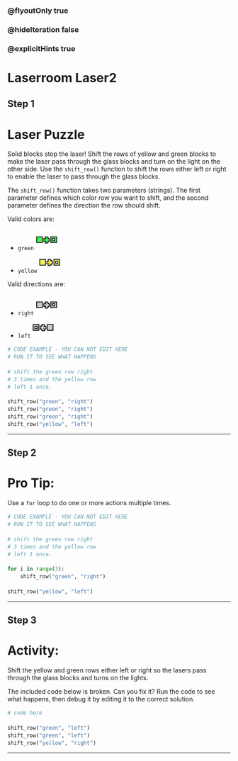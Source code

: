 ### @flyoutOnly true
### @hideIteration false
### @explicitHints true

# Laserroom Laser2

## Step 1
# Laser Puzzle

Solid blocks stop the laser! Shift the rows of yellow and green blocks to make the laser pass through the glass blocks and turn on the light on the other side. Use the `shift_row()` function to shift the rows either left or right to enable the laser to pass through the glass blocks.

The `shift_row()` function takes two parameters (strings). The first parameter defines which color row you want to shift, and the second parameter defines the direction the row should shift.

Valid colors are:
- `green` ![Green](https://raw.githubusercontent.com/ReWrite-Media/makecode/master/python/HOC2022/img/green_right.png "Green")
- `yellow` ![Yellow](https://raw.githubusercontent.com/ReWrite-Media/makecode/master/python/HOC2022/img/yellow_right.png "Yellow")

Valid directions are:
- `right` ![Right](https://raw.githubusercontent.com/ReWrite-Media/makecode/master/python/HOC2022/img/gray_right.png "Right")
- `left` ![Left](https://raw.githubusercontent.com/ReWrite-Media/makecode/master/python/HOC2022/img/gray_left.png "Left")

```python
# CODE EXAMPLE - YOU CAN NOT EDIT HERE
# RUN IT TO SEE WHAT HAPPENS

# shift the green row right
# 3 times and the yellow row
# left 1 once.

shift_row("green", "right")
shift_row("green", "right")
shift_row("green", "right")
shift_row("yellow", "left")
```

---

## Step 2
# Pro Tip:

Use a `for` loop to do one or more actions multiple times.

```python
# CODE EXAMPLE - YOU CAN NOT EDIT HERE
# RUN IT TO SEE WHAT HAPPENS

# shift the green row right
# 3 times and the yellow row
# left 1 once.

for i in range(3):
    shift_row("green", "right")
    
shift_row("yellow", "left")
```

---

## Step 3
# Activity:

Shift the yellow and green rows either left or right so the lasers pass through the glass blocks and turns on the lights.

The included code below is broken. Can you fix it? Run the code to see what happens, then debug it by editing it to the correct solution.

```python
# code here

shift_row("green", "left")
shift_row("green", "left")
shift_row("yellow", "right")
```

---

